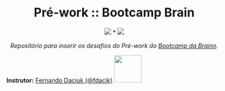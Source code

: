 <h1 align="center">Pré-work :: Bootcamp Brain</h1>
<p align="center"><img src="https://img.shields.io/badge/In%C3%ADcio-16Ago21/Seg-blue"/> * <img src="https://img.shields.io/badge/T%C3%A9rmino-21Ago21/Sex-red"/></p>
<p align="center"><em>Repositório para inserir os desafios do Pré-work do <a href="https://b-academy.brainn.co/">Bootcamp da Brainn</a>.</em></p>

<p>
  <strong>Instrutor:</strong> <a href="https://github.com/fdaciuk">Fernando Daciuk (@fdacik)</a>
  <img src="https://emojipedia-us.s3.amazonaws.com/source/skype/289/ninja_1f977.png" height="64"/>
</p>
